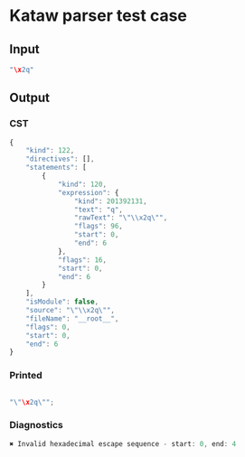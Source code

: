 # Kataw parser test case

## Input

`````js
"\x2q"
`````

## Output

### CST

```javascript
{
    "kind": 122,
    "directives": [],
    "statements": [
        {
            "kind": 120,
            "expression": {
                "kind": 201392131,
                "text": "q",
                "rawText": "\"\\x2q\"",
                "flags": 96,
                "start": 0,
                "end": 6
            },
            "flags": 16,
            "start": 0,
            "end": 6
        }
    ],
    "isModule": false,
    "source": "\"\\x2q\"",
    "fileName": "__root__",
    "flags": 0,
    "start": 0,
    "end": 6
}
```

### Printed

```javascript

"\"\x2q\"";
```

### Diagnostics

```javascript
✖ Invalid hexadecimal escape sequence - start: 0, end: 4

```

